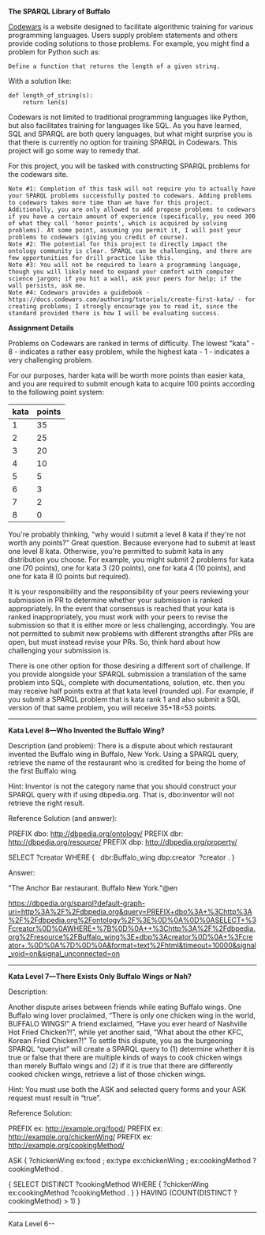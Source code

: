 **The SPARQL Library of Buffalo**

[Codewars](https://www.codewars.com/dashboard) is a website designed to facilitate algorithmic training for various programming languages. Users supply problem statements and others provide coding solutions to those problems. For example, you might find a problem for Python such as: 

```
Define a function that returns the length of a given string. 
```

With a solution like: 

```
def length_of_string(s):
	return len(s)
```
	
Codewars is not limited to traditional programming languages like Python, but also facilitates training for languages like SQL. As you have learned, SQL and SPARQL are both query languages, but what might surprise you is that there is currently no option for training SPARQL in Codewars. This project will go some way to remedy that. 

For this project, you will be tasked with constructing SPARQL problems for the codewars site. 

```
Note #1: Completion of this task will not require you to actually have your SPARQL problems successfully posted to codewars. Adding problems to codewars takes more time than we have for this project. Additionally, you are only allowed to add propose problems to codewars if you have a certain amount of experience (specifically, you need 300 of what they call 'honor points', which is acquired by solving problems). At some point, assuming you permit it, I will post your problems to codewars (giving you credit of course). 
Note #2: The potential for this project to directly impact the ontology community is clear. SPARQL can be challenging, and there are few opportunities for drill practice like this. 
Note #3: You will not be required to learn a programming language, though you will likely need to expand your comfort with computer science jargon; if you hit a wall, ask your peers for help; if the wall persists, ask me. 
Note #4: Codewars provides a guidebook - https://docs.codewars.com/authoring/tutorials/create-first-kata/ - for creating problems; I strongly encourage you to read it, since the standard provided there is how I will be evaluating success. 
```
**Assignment Details**

Problems on Codewars are ranked in terms of difficulty. The lowest "kata" - 8 - indicates a rather easy problem, while the highest kata - 1 - indicates a very challenging problem. 

For our purposes, harder kata will be worth more points than easier kata, and you are required to submit enough kata to acquire 100 points according to the following point system: 

  |   **kata**    |  **points**   |
  | ------------- | ------------- |
  |       1       |      35       |
  |       2       |      25       |
  |       3       |      20       |
  |       4       |      10       |
  |       5       |       5       |
  |       6       |       3       |
  |       7       |       2       |
  |       8       |       0       |

You're probably thinking, "why would I submit a level 8 kata if they're not worth any points?" Great question. Because everyone had to submit at least one level 8 kata. Otherwise, you're permitted to submit kata in any distribution you choose. For example, you might submit 2 problems for kata one (70 points), one for kata 3 (20 points), one for kata 4 (10 points), and one for kata 8 (0 points but required). 

It is your responsibility and the responsibility of your peers reviewing your submission in PR to determine whether your submission is ranked appropriately. In the event that consensus is reached that your kata is ranked inappropriately, you must work with your peers to revise the submission so that it is either more or less challenging, accordingly. You are not permitted to submit new problems with different strengths after PRs are open, but must instead revise your PRs. So, think hard about how challenging your submission is. 

There is one other option for those desiring a different sort of challenge. If you provide alongside your SPARQL submission a translation of the same problem into SQL, complete with documentations, solution, etc. then you may receive half points extra at that kata level (rounded up). For example, if you submit a SPARQL problem that is kata rank 1 and also submit a SQL version of that same problem, you  will receive 35+18=53 points. 



___
**Kata Level 8—Who Invented the Buffalo Wing?**

Description (and problem):
There is a dispute about which restaurant invented the Buffalo wing in Buffalo, New York. Using a SPARQL query, retrieve the name of the restaurant who is credited for being the home of the first Buffalo wing. 

Hint: Inventor is not the category name that you should construct your SPARQL query with if using dbpedia.org. That is, dbo:inventor will not retrieve the right result. 

Reference Solution (and answer):

PREFIX dbo: <http://dbpedia.org/ontology/>
PREFIX dbr: <http://dbpedia.org/resource/>
PREFIX dbp: <http://dbpedia.org/property/>

SELECT ?creator
WHERE {
  dbr:Buffalo_wing dbp:creator
 ?creator .
}

Answer:

"The Anchor Bar restaurant. Buffalo New York."@en

https://dbpedia.org/sparql?default-graph-uri=http%3A%2F%2Fdbpedia.org&query=PREFIX+dbo%3A+%3Chttp%3A%2F%2Fdbpedia.org%2Fontology%2F%3E%0D%0A%0D%0ASELECT+%3Fcreator%0D%0AWHERE+%7B%0D%0A++%3Chttp%3A%2F%2Fdbpedia.org%2Fresource%2FBuffalo_wing%3E+dbp%3Acreator%0D%0A+%3Fcreator+.%0D%0A%7D%0D%0A&format=text%2Fhtml&timeout=10000&signal_void=on&signal_unconnected=on



___
**Kata Level 7—There Exists Only Buffalo Wings or Nah?**

Description:

Another dispute arises between friends while eating Buffalo wings. One Buffalo wing lover proclaimed, “There is only one chicken wing in the world, BUFFALO WINGS!” A friend exclaimed, “Have you ever heard of Nashville Hot Fried Chicken?!”, while yet another said, “What about the other KFC,  Korean Fried Chicken?!” To settle this dispute, you as the burgeoning SPARQL “queryist” will create a SPARQL query to (1) determine whether it is true or false that there are multiple kinds of ways to cook chicken wings than merely Buffalo wings and (2) if it is true that there are differently cooked chicken wings, retrieve a list of those chicken wings. 

Hint: You must use both the ASK and selected query forms and your ASK request must result in “true”.

Reference Solution:

PREFIX ex: <http://example.org/food/>
PREFIX ex: <http://example.org/chickenWing/>
PREFIX ex: <http://example.org/cookingMethod/>

ASK {
  ?chickenWing ex:food ;
               ex:type ex:chickenWing ;
               ex:cookingMethod ?cookingMethod .
  
  {
    SELECT DISTINCT ?cookingMethod 
    WHERE {
      ?chickenWing ex:cookingMethod ?cookingMethod .
    }
  }
  HAVING (COUNT(DISTINCT ?cookingMethod) > 1)
}


___
Kata Level 6-- 

